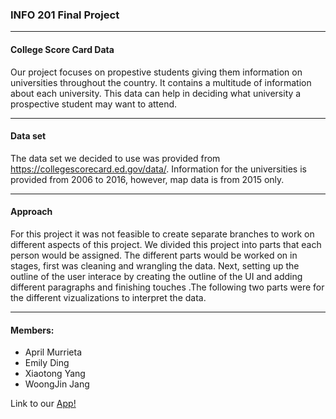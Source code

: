 ### INFO 201 Final Project
***


#### College Score Card Data

Our project focuses on propestive students giving them information on universities throughout the country. It contains a multitude of information about each university. This data can help in deciding what university a prospective student may want to attend. 
***

#### Data set

The data set we decided to use was provided from https://collegescorecard.ed.gov/data/. Information for the universities is provided from 2006 to 2016, however, map data is from 2015 only. 
***

#### Approach

For this project it was not feasible to create separate branches to work on different aspects of this project. We divided this project into parts that each person would be assigned. The different parts would be worked on in stages, first was cleaning and wrangling the data. Next, setting up the outline of the user interace by creating the outline of the UI and adding different paragraphs and finishing touches .The following two parts were for the different vizualizations to interpret the data. 
***

#### Members:
* April Murrieta
* Emily Ding
* Xiaotong Yang
* WoongJin Jang


Link to our [App!]()